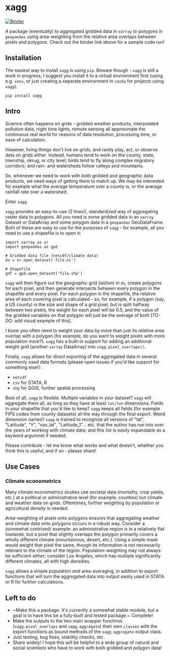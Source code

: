 # xagg

[![Binder](https://mybinder.org/badge_logo.svg)](https://mybinder.org/v2/gh/ks905383/xagg/HEAD?filepath=sample_run.ipynb)

A package (eventually) to aggregated gridded data in `xarray` to polygons in `geopandas` using area-weighting from the relative area overlaps between pixels and polygons. Check out the binder link above for a sample code run!

## Installation 
The easiest way to install `xagg` is using `pip`. Beware though - `xagg` is still a work in progress; I suggest you install it to a virtual environment first (using e.g. `venv`, or just creating a separate environment in `conda` for projects using `xagg`). 

```
pip install xagg
```

## Intro 
Science often happens on grids - gridded weather products, interpolated pollution data, night time lights, remote sensing all approximate the continuous real world for reasons of data resolution, processing time, or ease of calculation.

However, living things don't live on grids, and rarely play, act, or observe data on grids either. Instead, humans tend to work on the county, state, township, okrug, or city level; birds tend to fly along complex migratory corridors; and rain- and watersheds follow valleys and mountains. 

So, whenever we need to work with both gridded and geographic data products, we need ways of getting them to match up. We may be interested for example what the average temperature over a county is, or the average rainfall rate over a watershed. 

Enter `xagg`. 

`xagg` provides an easy-to-use (2 lines!), standardized way of aggregating raster data to polygons. All you need is some gridded data in an `xarray` Dataset or DataArray and some polygon data in a `geopandas` GeoDataFrame. Both of these are easy to use for the purposes of `xagg` - for example, all you need to use a shapefile is to open it: 

```
import xarray as xr
import geopandas as gpd
 
# Gridded data file (netcdf/climate data)
ds = xr.open_dataset('file.nc')

# Shapefile
gdf = gpd.open_dataset('file.shp')
```

`xagg` will then figure out the geographic grid (lat/lon) in `ds`, create polygons for each pixel, and then generate intersects between every polygon in the shapefile and every pixel. For each polygon in the shapefile, the relative area of each covering pixel is calculated - so, for example, if a polygon (say, a US county) is the size and shape of a grid pixel, but is split halfway between two pixels, the weight for each pixel will be 0.5, and the value of the gridded variables on that polygon will just be the average of both [TO-DO: add visual example of this]. 

I know you often need to weight your data by more than just its relative area overlap with a polygon (for example, do you want to weight pixels with more population more?). `xagg` has a built-in support for adding an additional weight grid (another `xarray` DataArray) into `xagg.pixel_overlaps()`. 

Finally, `xagg` allows for direct exporting of the aggregated data in several commonly used data formats (please open issues if you'd like support for something else!):

- `netcdf` 
- `csv` for STATA, R
- `shp` for QGIS, further spatial processing

Best of all, `xagg` is flexible. Multiple variables in your dataset? `xagg` will aggregate them all, as long as they have at least `lat/lon` dimensions. Fields in your shapefile that you'd like to keep? `xagg` keeps all fields (for example FIPS codes from county datasets) all the way through the final export. Weird dimension names? `xagg` is trained to recognize all versions of "lat", "Latitude", "Y", "nav_lat", "Latitude_1"... etc. that the author has run into over the years of working with climate data; and this list is easily expandable as a keyword argumnet if needed. 

Please contribute - let me know what works and what doesn't, whether you think this is useful, and if so - please share!

## Use Cases

### Climate econometrics
Many climate econometrics studies use societal data (mortality, crop yields, etc.) at a political or administrative level (for example, counties) but climate and weather data on grids. Oftentimes, further weighting by population or agricultural density is needed. 

Area-weighting of pixels onto polygons ensures that aggregating weather and climate data onto polygons occurs in a robust way. Consider a (somewhat contrived) example: an administrative region is in a relatively flat lowlands, but a pixel that slightly overlaps the polygon primarily covers a wholly different climate (mountainous, desert, etc.). Using a simple mask would weight that pixel the same, though its information is not necessarily relevant to the climate of the region. Population-weighting may not always be sufficient either; consider Los Angeles, which has multiple significantly different climates, all with high densities. 

`xagg` allows a simple population *and* area-averaging, in addition to export functions that will turn the aggregated data into output easily used in STATA or R for further calculations. 

## Left to do
- ~Make this a package. It's currently a somewhat stable module, but a goal is to have this be a fully-built and tested package.~ Complete!
- Make the outputs to the two main wrapper functinos (`xagg.pixel_overlaps` and `xagg.aggregate`) their own `classes` with the export functions as bound methods of the `xagg.aggregate` output class. 
- Just testing, bug fixes, stability checks, etc.
- Share widely! I hope this will be helpful to a wide group of natural and social scientists who have to work with both gridded and polygon data!




